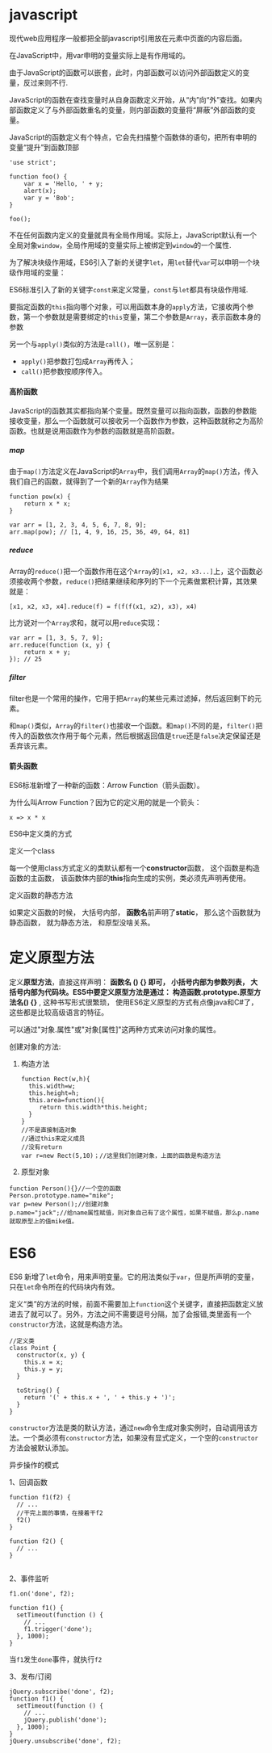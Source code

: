 # javascript

现代web应用程序一般都把全部javascript引用放在<body>元素中页面的内容后面。

在JavaScript中，用var申明的变量实际上是有作用域的。

由于JavaScript的函数可以嵌套，此时，内部函数可以访问外部函数定义的变量，反过来则不行.

JavaScript的函数在查找变量时从自身函数定义开始，从“内”向“外”查找。如果内部函数定义了与外部函数重名的变量，则内部函数的变量将“屏蔽”外部函数的变量。

JavaScript的函数定义有个特点，它会先扫描整个函数体的语句，把所有申明的变量“提升”到函数顶部

```
'use strict';

function foo() {
    var x = 'Hello, ' + y;
    alert(x);
    var y = 'Bob';
}

foo();
```

不在任何函数内定义的变量就具有全局作用域。实际上，JavaScript默认有一个全局对象`window`，全局作用域的变量实际上被绑定到`window`的一个属性.

为了解决块级作用域，ES6引入了新的关键字`let`，用`let`替代`var`可以申明一个块级作用域的变量：

ES6标准引入了新的关键字`const`来定义常量，`const`与`let`都具有块级作用域.

要指定函数的`this`指向哪个对象，可以用函数本身的`apply`方法，它接收两个参数，第一个参数就是需要绑定的`this`变量，第二个参数是`Array`，表示函数本身的参数

另一个与`apply()`类似的方法是`call()`，唯一区别是：

- `apply()`把参数打包成`Array`再传入；
- `call()`把参数按顺序传入。

#### 高阶函数

JavaScript的函数其实都指向某个变量。既然变量可以指向函数，函数的参数能接收变量，那么一个函数就可以接收另一个函数作为参数，这种函数就称之为高阶函数。也就是说用函数作为参数的函数就是高阶函数。

##### map

由于`map()`方法定义在JavaScript的`Array`中，我们调用`Array`的`map()`方法，传入我们自己的函数，就得到了一个新的`Array`作为结果

```
function pow(x) {
    return x * x;
}

var arr = [1, 2, 3, 4, 5, 6, 7, 8, 9];
arr.map(pow); // [1, 4, 9, 16, 25, 36, 49, 64, 81]
```

##### reduce

Array的`reduce()`把一个函数作用在这个`Array`的`[x1, x2, x3...]`上，这个函数必须接收两个参数，`reduce()`把结果继续和序列的下一个元素做累积计算，其效果就是：

```
[x1, x2, x3, x4].reduce(f) = f(f(f(x1, x2), x3), x4)
```

比方说对一个`Array`求和，就可以用`reduce`实现：

```
var arr = [1, 3, 5, 7, 9];
arr.reduce(function (x, y) {
    return x + y;
}); // 25
```

##### filter

filter也是一个常用的操作，它用于把`Array`的某些元素过滤掉，然后返回剩下的元素。

和`map()`类似，`Array`的`filter()`也接收一个函数。和`map()`不同的是，`filter()`把传入的函数依次作用于每个元素，然后根据返回值是`true`还是`false`决定保留还是丢弃该元素。

#### 箭头函数

ES6标准新增了一种新的函数：Arrow Function（箭头函数）。

为什么叫Arrow Function？因为它的定义用的就是一个箭头：

```
x => x * x
```

ES6中定义类的方式

定义一个class

每一个使用class方式定义的类默认都有一个**constructor**函数， 这个函数是构造函数的主函数， 该函数体内部的**this**指向生成的实例，类必须先声明再使用。

定义函数的静态方法

如果定义函数的时候， 大括号内部， **函数名**前声明了**static**， 那么这个函数就为静态函数， 就为静态方法， 和原型没啥关系。

# 定义原型方法

定义**原型方法**，直接这样声明： **函数名 () {} **即可， 小括号内部为参数列表， 大括号内部为代码块。ES5中要定义原型方法是通过：** 构造函数.prototype.原型方法名() {}** , 这种书写形式很繁琐， 使用ES6定义原型的方式有点像java和C#了， 这些都是比较高级语言的特征。

可以通过"对象.属性"或"对象[属性]"这两种方式来访问对象的属性。

创建对象的方法:

1. 构造方法

   ```
   function Rect(w,h){
     this.width=w;
     this.height=h;
     this.area=function(){
        return this.width*this.height;
     }
   }
   //不是直接制造对象
   //通过this来定义成员
   //没有return
   var r=new Rect(5,10)；//这里我们创建对象，上面的函数是构造方法
   ```

2. 原型对象

```
function Person(){}//一个空的函数
Person.prototype.name="mike";
var p=new Person();//创建对象
p.name="jack";//给name属性赋值，则对象自己有了这个属性，如果不赋值，那么p.name就取原型上的值mike值。
```



# ES6

ES6 新增了`let`命令，用来声明变量。它的用法类似于`var`，但是所声明的变量，只在`let`命令所在的代码块内有效。

定义“类”的方法的时候，前面不需要加上`function`这个关键字，直接把函数定义放进去了就可以了。另外，方法之间不需要逗号分隔，加了会报错,类里面有一个`constructor`方法，这就是构造方法。

```
//定义类
class Point {
  constructor(x, y) {
    this.x = x;
    this.y = y;
  }

  toString() {
    return '(' + this.x + ', ' + this.y + ')';
  }
}
```

`constructor`方法是类的默认方法，通过`new`命令生成对象实例时，自动调用该方法。一个类必须有`constructor`方法，如果没有显式定义，一个空的`constructor`方法会被默认添加。



异步操作的模式

1、回调函数

```
function f1(f2) {
  // ...
  //干完上面的事情，在接着干f2
  f2()
}

function f2() {
  // ...
}


```

2、事件监听

```
f1.on('done', f2);

function f1() {
  setTimeout(function () {
    // ...
    f1.trigger('done');
  }, 1000);
}
```

当`f1`发生`done`事件，就执行`f2`

3、发布/订阅

```
jQuery.subscribe('done', f2);
function f1() {
  setTimeout(function () {
    // ...
    jQuery.publish('done');
  }, 1000);
}
jQuery.unsubscribe('done', f2);
```

